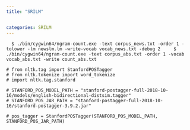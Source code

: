 ```yaml
---
title: "SRILM"


categories: SRILM
---
```



`  
$ ./bin/cygwin64/ngram-count.exe -text corpus_news.txt -order 1 -tolower -lm newslm.lm -write-vocab vocab_news.txt -debug 2    
$ ./bin/cygwin64/ngram-count.exe -text corpus_abs.txt -order 1 -vocab vocab_abs.txt -write count_abs.txt  
`  
```
# from nltk.tag import StanfordPOSTagger
# from nltk.tokenize import word_tokenize
# import nltk.tag.stanford

# STANFORD_POS_MODEL_PATH = "stanford-postagger-full-2018-10-16/models/english-bidirectional-distsim.tagger"
# STANFORD_POS_JAR_PATH = "stanford-postagger-full-2018-10-16/stanford-postagger-3.9.2.jar"

# pos_tagger = StanfordPOSTagger(STANFORD_POS_MODEL_PATH, STANFORD_POS_JAR_PATH)
```
